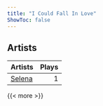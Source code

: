 ```yaml
---
title: "I Could Fall In Love"
ShowToc: false
---
```


## Artists
Artists | Plays 
----- | -----: 
[Selena](/artists/selena-28220) | 1

{{< more >}}